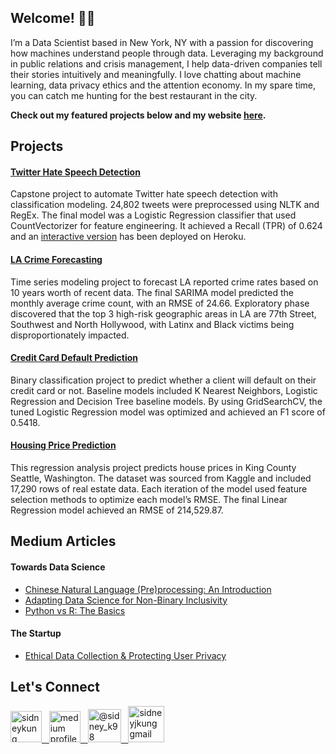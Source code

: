 ## Welcome! 👋🏼

I’m a Data Scientist based in New York, NY with a passion for discovering how machines understand people through data. Leveraging my background in public relations and crisis management, I help data-driven companies tell their stories intuitively and meaningfully. I love chatting about machine learning, data privacy ethics and the attention economy. In my spare time, you can catch me hunting for the best restaurant in the city. 


**Check out my featured projects below and my website [here](https://www.sidneykung.com/).**

## Projects

#### [Twitter Hate Speech Detection](https://github.com/sidneykung/twitter_hate_speech_detection)

Capstone project to automate Twitter hate speech detection with classification modeling. 24,802 tweets were preprocessed using NLTK and RegEx. The final model was a Logistic Regression classifier that used CountVectorizer for feature engineering. It achieved a Recall (TPR) of 0.624 and an [interactive version](https://hate-speech-predictor.herokuapp.com/) has been deployed on Heroku.

#### [LA Crime Forecasting](https://github.com/sidneykung/LA_crime_forecasting)

Time series modeling project to forecast LA reported crime rates based on 10 years worth of recent data. The final SARIMA model predicted the monthly average crime count, with an RMSE of 24.66. Exploratory phase discovered that the top 3 high-risk geographic areas in LA are 77th Street, Southwest and North Hollywood, with Latinx and Black victims being disproportionately impacted.

#### [Credit Card Default Prediction](https://github.com/sidneykung/cc_default_prediction)

Binary classification project to predict whether a client will default on their credit card or not. Baseline models included K Nearest Neighbors, Logistic Regression and Decision Tree baseline models. By using GridSearchCV, the tuned Logistic Regression model was optimized and achieved an F1 score of 0.5418.

#### [Housing Price Prediction](https://github.com/sidneykung/Housing_Price_Model)

This regression analysis project predicts house prices in King County Seattle, Washington. The dataset was sourced from Kaggle and included 17,290 rows of real estate data. Each iteration of the model used feature selection methods to optimize each model’s RMSE.  The final Linear Regression model achieved an RMSE of 214,529.87.

## Medium Articles

#### Towards Data Science

- [Chinese Natural Language (Pre)processing: An Introduction](https://towardsdatascience.com/chinese-natural-language-pre-processing-an-introduction-995d16c2705f?source=friends_link&sk=85d63a64f5a1f8dd4235d77bae17aab3)
- [Adapting Data Science for Non-Binary Inclusivity](https://towardsdatascience.com/adapting-data-science-for-non-binary-inclusivity-368f35a560e3?sk=49cbf985272e62beac60f360112b5d6c)
- [Python vs R: The Basics](https://towardsdatascience.com/python-vs-r-the-basics-d754c45c1596?sk=9727e7fc6f177ebdb970e1fa7316ed94)

#### The Startup

- [Ethical Data Collection & Protecting User Privacy](https://medium.com/swlh/should-digital-data-privacy-be-considered-a-human-right-ec6a9ea572ff?source=friends_link&sk=102295ec9b0367385dc381cfdd60047d)

## Let's Connect

<a href="https://www.linkedin.com/in/sidneykung/"><img src="https://nepa.com/wp-content/uploads/2017/09/linkedin-logo.png" alt="sidneykung linkedin" width="50"/>&nbsp;&nbsp;&nbsp;<a href ="https://sidneykung.medium.com/"><img src="https://miro.medium.com/max/195/1*emiGsBgJu2KHWyjluhKXQw.png" alt="medium profile" width="50"/>&nbsp;&nbsp;&nbsp;<a href="https://twitter.com/sidney_k98"><img src="https://www.pinclipart.com/picdir/big/20-203122_follow-us-twitter-logo-square-png-clipart.png" alt="@sidney_k98" width = "53">&nbsp;&nbsp;&nbsp;<a href="mailto:sidneyjkung@gmail.com"><img src="https://www.iconarchive.com/download/i78210/igh0zt/ios7-style-metro-ui/MetroUI-Google-Gmail.ico" alt="sidneyjkung gmail" width="58"/>


<!--
- 🔭 I’m currently working on ...
- 🌱 I’m currently learning ...
- 👯 I’m looking to collaborate on ...
- 🤔 I’m looking for help with ...
- 💬 Ask me about ...
- 📫 How to reach me: ...
- 😄 Pronouns: ...
- ⚡ Fun fact: ...
-->
